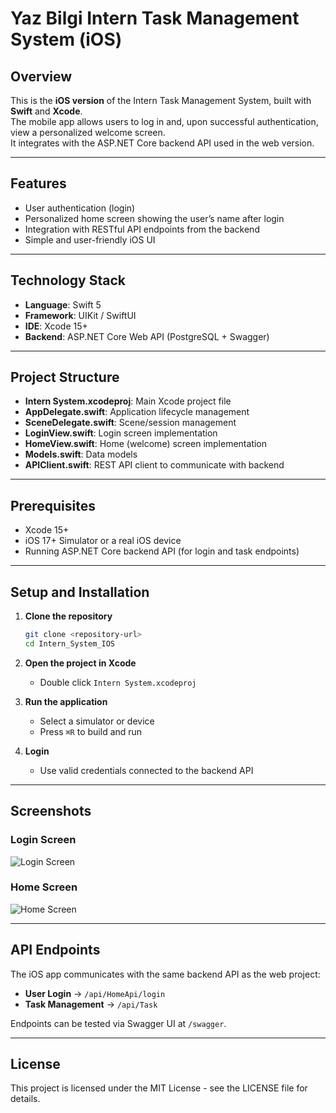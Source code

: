 # Yaz Bilgi Intern Task Management System (iOS)

## Overview
This is the **iOS version** of the Intern Task Management System, built with **Swift** and **Xcode**.  
The mobile app allows users to log in and, upon successful authentication, view a personalized welcome screen.  
It integrates with the ASP.NET Core backend API used in the web version.  

---

## Features
- User authentication (login)  
- Personalized home screen showing the user’s name after login  
- Integration with RESTful API endpoints from the backend  
- Simple and user-friendly iOS UI  

---

## Technology Stack
- **Language**: Swift 5  
- **Framework**: UIKit / SwiftUI  
- **IDE**: Xcode 15+  
- **Backend**: ASP.NET Core Web API (PostgreSQL + Swagger)  

---

## Project Structure
- **Intern System.xcodeproj**: Main Xcode project file  
- **AppDelegate.swift**: Application lifecycle management  
- **SceneDelegate.swift**: Scene/session management  
- **LoginView.swift**: Login screen implementation  
- **HomeView.swift**: Home (welcome) screen implementation  
- **Models.swift**: Data models  
- **APIClient.swift**: REST API client to communicate with backend  

---

## Prerequisites
- Xcode 15+  
- iOS 17+ Simulator or a real iOS device  
- Running ASP.NET Core backend API (for login and task endpoints)  

---

## Setup and Installation

1. **Clone the repository**
   ```bash
   git clone <repository-url>
   cd Intern_System_IOS
   ```

2. **Open the project in Xcode**
   - Double click `Intern System.xcodeproj`

3. **Run the application**
   - Select a simulator or device  
   - Press `⌘R` to build and run  

4. **Login**
   - Use valid credentials connected to the backend API  

---

## Screenshots

### Login Screen
![Login Screen](Ekran%20Resmi%202025-08-21%2014.51.54.png)

### Home Screen
![Home Screen](Ekran%20Resmi%202025-08-22%2010.51.11.png)

---

## API Endpoints
The iOS app communicates with the same backend API as the web project:
- **User Login** → `/api/HomeApi/login`  
- **Task Management** → `/api/Task`  

Endpoints can be tested via Swagger UI at `/swagger`.  

---

## License
This project is licensed under the MIT License - see the LICENSE file for details.

